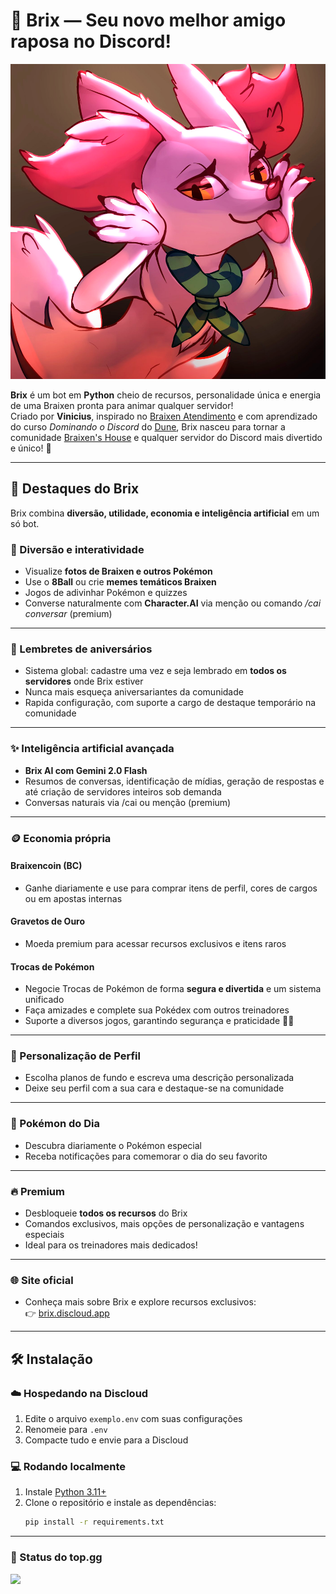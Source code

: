 # 🦊 Brix — Seu novo melhor amigo raposa no Discord!

![Brix Bot](src/assets/imagens/Brix/brix%202024.png)

**Brix** é um bot em **Python** cheio de recursos, personalidade única e energia de uma Braixen pronta para animar qualquer servidor!  
Criado por **Vinicius**, inspirado no [Braixen Atendimento](https://github.com/O-Braixen/Braixen-Atendimento) e com aprendizado do curso *Dominando o Discord* do [Dune](https://www.youtube.com/@DuneDiscord), Brix nasceu para tornar a comunidade [Braixen's House](https://discord.gg/ZRHwWydQFu) e qualquer servidor do Discord mais divertido e único! 🌟

---

## 🚀 Destaques do Brix

Brix combina **diversão, utilidade, economia e inteligência artificial** em um só bot.

### 🤣 Diversão e interatividade
- Visualize **fotos de Braixen e outros Pokémon**  
- Use o **8Ball** ou crie **memes temáticos Braixen**  
- Jogos de adivinhar Pokémon e quizzes  
- Converse naturalmente com **Character.AI** via menção ou comando */cai conversar* (premium)

---

### 🎂 Lembretes de aniversários
- Sistema global: cadastre uma vez e seja lembrado em **todos os servidores** onde Brix estiver  
- Nunca mais esqueça aniversariantes da comunidade
- Rapida configuração, com suporte a cargo de destaque temporário na comunidade

---

### ✨ Inteligência artificial avançada
- **Brix AI com Gemini 2.0 Flash**  
- Resumos de conversas, identificação de mídias, geração de respostas e até criação de servidores inteiros sob demanda  
- Conversas naturais via /cai ou menção (premium)

---

### 🪙 Economia própria

#### Braixencoin (BC)
- Ganhe diariamente e use para comprar itens de perfil, cores de cargos ou em apostas internas

#### Gravetos de Ouro
- Moeda premium para acessar recursos exclusivos e itens raros

#### Trocas de Pokémon
- Negocie Trocas de Pokémon de forma **segura e divertida** e um sistema unificado
- Faça amizades e complete sua Pokédex com outros treinadores  
- Suporte a diversos jogos, garantindo segurança e praticidade 🔄🤝 

---

### 🎨 Personalização de Perfil
- Escolha planos de fundo e escreva uma descrição personalizada  
- Deixe seu perfil com a sua cara e destaque-se na comunidade

---

### 🐾 Pokémon do Dia
- Descubra diariamente o Pokémon especial  
- Receba notificações para comemorar o dia do seu favorito  

---

### 🔥 Premium
- Desbloqueie **todos os recursos** do Brix  
- Comandos exclusivos, mais opções de personalização e vantagens especiais  
- Ideal para os treinadores mais dedicados!

---

### 🌐 Site oficial
- Conheça mais sobre Brix e explore recursos exclusivos:  
👉 [brix.discloud.app](https://brix.discloud.app/)

---

## 🛠️ Instalação

### ☁️ Hospedando na Discloud
1. Edite o arquivo `exemplo.env` com suas configurações  
2. Renomeie para `.env`  
3. Compacte tudo e envie para a Discloud  

### 💻 Rodando localmente
1. Instale [Python 3.11+](https://www.python.org/downloads/)  
2. Clone o repositório e instale as dependências:
   ```bash
   pip install -r requirements.txt


---

### 🦊 Status do top.gg

<a href="https://top.gg/bot/983000989894336592">
  <img src="https://top.gg/api/widget/983000989894336592.svg">
</a>